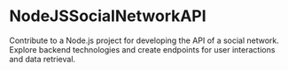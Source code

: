 # NodeJSSocialNetworkAPI
Contribute to a Node.js project for developing the API of a social network. Explore backend technologies and create endpoints for user interactions and data retrieval.

